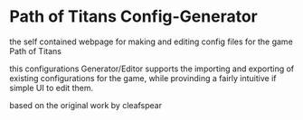 # Path of Titans Config-Generator
the self contained webpage for making and editing config files for the game Path of Titans

this configurations Generator/Editor supports the importing and exporting of existing configurations for the game, while provinding a fairly intuitive if simple UI to edit them. 

based on the original work by cleafspear
